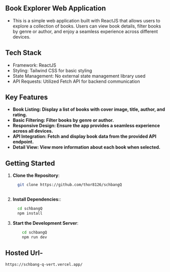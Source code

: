 ## Book Explorer Web Application
- This is a simple web application built with ReactJS that allows users to explore a collection of books. Users can view book details, filter books by genre or author, and enjoy a seamless experience across different devices.



## Tech Stack

- Framework: ReactJS
- Styling: Tailwind CSS for basic styling
- State Management: No external state management library used
- API Requests: Utilized Fetch API for backend communication


## Key Features

- **Book Listing: Display a list of books with cover image, title, author, and rating.**
- **Basic Filtering: Filter books by genre or author.**
- **Responsive Design: Ensure the app provides a seamless experience across all devices.**
- **API Integration: Fetch and display book data from the provided API endpoint.**
- **Detail View: View more information about each book when selected.**

  

## Getting Started

1. **Clone the Repository**:

   ```bash
     git clone https://github.com/thor8126/schbangQ
  
   ```

2. **Install Dependencies:**:

    ```bash
      cd schbangQ
      npm install
    ```

4. **Start the Development Server**:

    ```bash
        cd schbangQ
        npm run dev
    ```

     
## Hosted Url- 

   ```
   https://schbang-q-vert.vercel.app/
   ```
